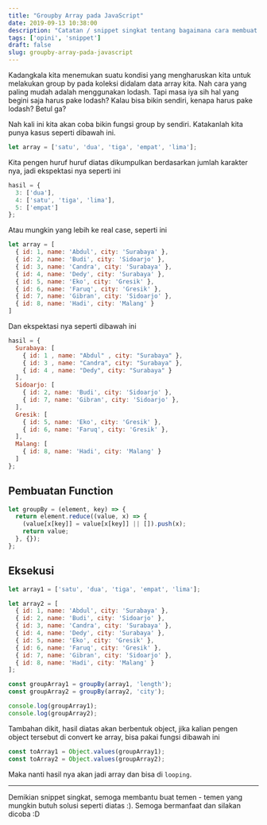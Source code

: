 ```yaml
---
title: "Groupby Array pada JavaScript"
date: 2019-09-13 10:38:00
description: "Catatan / snippet singkat tentang bagaimana cara membuat fungsi groupby array pada JavaScript"
tags: ['opini', 'snippet']
draft: false
slug: groupby-array-pada-javascript
---
```


Kadangkala kita menemukan suatu kondisi yang mengharuskan kita untuk melakukan group by pada koleksi didalam data array kita. Nah cara yang paling mudah adalah menggunakan lodash. Tapi masa iya sih hal yang begini saja harus pake lodash? Kalau bisa bikin sendiri, kenapa harus pake lodash? Betul ga?

Nah kali ini kita akan coba bikin fungsi group by sendiri. Katakanlah kita punya kasus seperti dibawah ini.

```javascript
let array = ['satu', 'dua', 'tiga', 'empat', 'lima'];
```

Kita pengen huruf huruf diatas dikumpulkan berdasarkan jumlah karakter nya, jadi ekspektasi nya seperti ini

```javascript
hasil = {
  3: ['dua'],
  4: ['satu', 'tiga', 'lima'],
  5: ['empat']
};
```

Atau mungkin yang lebih ke real case, seperti ini

```javascript
let array = [
  { id: 1, name: 'Abdul', city: 'Surabaya' },
  { id: 2, name: 'Budi', city: 'Sidoarjo' },
  { id: 3, name: 'Candra', city: 'Surabaya' },
  { id: 4, name: 'Dedy', city: 'Surabaya' },
  { id: 5, name: 'Eko', city: 'Gresik' },
  { id: 6, name: 'Faruq', city: 'Gresik' },
  { id: 7, name: 'Gibran', city: 'Sidoarjo' },
  { id: 8, name: 'Hadi', city: 'Malang' }
]
```

Dan ekspektasi nya seperti dibawah ini

```javascript
hasil = {
  Surabaya: [
    { id: 1 , name: "Abdul" , city: "Surabaya" },
    { id: 3 , name: "Candra", city: "Surabaya" },
    { id: 4 , name: "Dedy", city: "Surabaya" }
  ],
  Sidoarjo: [
    { id: 2, name: 'Budi', city: 'Sidoarjo' },
    { id: 7, name: 'Gibran', city: 'Sidoarjo' },
  ],
  Gresik: [
    { id: 5, name: 'Eko', city: 'Gresik' },
    { id: 6, name: 'Faruq', city: 'Gresik' },
  ],
  Malang: [
    { id: 8, name: 'Hadi', city: 'Malang' }
  ]
};
```

## Pembuatan Function

```javascript
let groupBy = (element, key) => {
  return element.reduce((value, x) => {
    (value[x[key]] = value[x[key]] || []).push(x);
    return value;
  }, {});
};
```

## Eksekusi

```javascript
let array1 = ['satu', 'dua', 'tiga', 'empat', 'lima'];

let array2 = [
  { id: 1, name: 'Abdul', city: 'Surabaya' },
  { id: 2, name: 'Budi', city: 'Sidoarjo' },
  { id: 3, name: 'Candra', city: 'Surabaya' },
  { id: 4, name: 'Dedy', city: 'Surabaya' },
  { id: 5, name: 'Eko', city: 'Gresik' },
  { id: 6, name: 'Faruq', city: 'Gresik' },
  { id: 7, name: 'Gibran', city: 'Sidoarjo' },
  { id: 8, name: 'Hadi', city: 'Malang' }
];

const groupArray1 = groupBy(array1, 'length');
const groupArray2 = groupBy(array2, 'city');

console.log(groupArray1);
console.log(groupArray2);
```

Tambahan dikit, hasil diatas akan berbentuk object, jika kalian pengen object tersebut di convert ke array, bisa pakai fungsi dibawah ini

```javascript
const toArray1 = Object.values(groupArray1);
const toArray2 = Object.values(groupArray2);
```

Maka nanti hasil nya akan jadi array dan bisa di `looping`.

---

Demikian snippet singkat, semoga membantu buat temen - temen yang mungkin butuh solusi seperti diatas :). Semoga bermanfaat dan silakan dicoba :D

